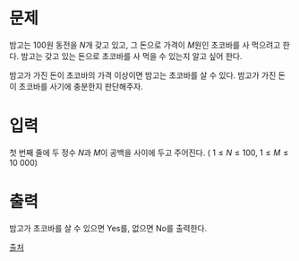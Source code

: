 # 문제

밤고는 
$100$원 동전을 
$N$개 갖고 있고, 그 돈으로 가격이 
$M$원인 초코바를 사 먹으려고 한다. 밤고는 갖고 있는 돈으로 초코바를 사 먹을 수 있는지 알고 싶어 한다.

밤고가 가진 돈이 초코바의 가격 이상이면 밤고는 초코바를 살 수 있다. 밤고가 가진 돈이 초코바를 사기에 충분한지 판단해주자.

# 입력

첫 번째 줄에 두 정수 
$N$과 
$M$이 공백을 사이에 두고 주어진다. (
$1 \le N \le 100$, 
$1 \le M \le 10\ 000$)

# 출력

밤고가 초코바를 살 수 있으면 Yes를, 없으면 No를 출력한다.

[출처](https://www.acmicpc.net/problem/27959)
